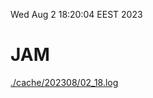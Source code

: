 Wed Aug  2 18:20:04 EEST 2023
# JAM
<a href='./cache/202308/02_18.log'>./cache/202308/02_18.log</a>
